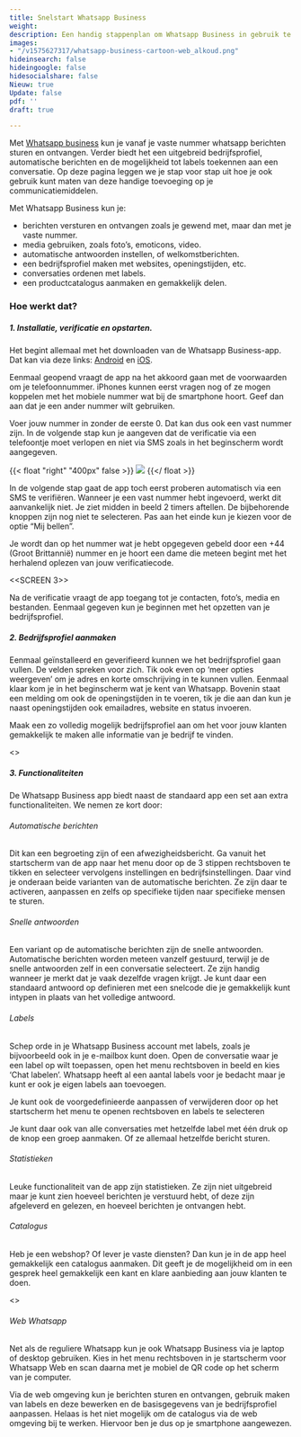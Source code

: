 ```yaml
---
title: Snelstart Whatsapp Business
weight: 
description: Een handig stappenplan om Whatsapp Business in gebruik te nemen.
images:
- "/v1575627317/whatsapp-business-cartoon-web_alkoud.png"
hideinsearch: false
hideingoogle: false
hidesocialshare: false
Nieuw: true
Update: false
pdf: ''
draft: true

---
```

Met [Whatsapp business](https://www.whatsapp.com/business/) kun je vanaf je vaste nummer whatsapp berichten sturen en ontvangen. Verder biedt het een uitgebreid bedrijfsprofiel, automatische berichten en de mogelijkheid tot labels toekennen aan een conversatie. Op deze pagina leggen we je stap voor stap uit hoe je ook gebruik kunt maten van deze handige toevoeging op je communicatiemiddelen.

Met Whatsapp Business kun je:

* berichten versturen en ontvangen zoals je gewend met, maar dan met je vaste nummer.
* media gebruiken, zoals foto’s, emoticons, video.
* automatische antwoorden instellen, of welkomstberichten.
* een bedrijfsprofiel maken met websites, openingstijden, etc.
* conversaties ordenen met labels.
* een productcatalogus aanmaken en gemakkelijk delen.

### Hoe werkt dat?

##### 1. Installatie, verificatie en opstarten.

Het begint allemaal met het downloaden van de Whatsapp Business-app. Dat kan via deze links: [Android](https://play.google.com/store/apps/details?id=com.whatsapp.w4b) en [iOS](https://itunes.apple.com/app/whatsapp-business/id1386412985?mt=8).

Eenmaal geopend vraagt de app na het akkoord gaan met de voorwaarden om je telefoonnummer. iPhones kunnen eerst vragen nog of ze mogen koppelen met het mobiele nummer wat bij de smartphone hoort. Geef dan aan dat je een ander nummer wilt gebruiken.

Voer jouw nummer in zonder de eerste 0. Dat kan dus ook een vast nummer zijn. In de volgende stap kun je aangeven dat de verificatie via een telefoontje moet verlopen en niet via SMS zoals in het beginscherm wordt aangegeven.

 {{< float "right" "400px" false >}} ![](https://res.cloudinary.com/callvoip/image/upload/v1576594889/Screenshot_20191210-093832_kh0yev.png) {{</ float >}} 

In de volgende stap gaat de app toch eerst proberen automatisch via een SMS te verifiëren. Wanneer je een vast nummer hebt ingevoerd, werkt dit aanvankelijk niet. Je ziet midden in beeld 2 timers aftellen. De bijbehorende knoppen zijn nog niet te selecteren. Pas aan het einde kun je kiezen voor de optie “Mij bellen”.

Je wordt dan op het nummer wat je hebt opgegeven gebeld door een +44 (Groot Brittannië) nummer en je hoort een dame die meteen begint met het herhalend oplezen van jouw verificatiecode.

<<SCREEN 3>>

Na de verificatie vraagt de app toegang tot je contacten, foto’s, media en bestanden. Eenmaal gegeven kun je beginnen met het opzetten van je bedrijfsprofiel.

##### 2. Bedrijfsprofiel aanmaken

Eenmaal geïnstalleerd en geverifieerd kunnen we het bedrijfsprofiel gaan vullen. De velden spreken voor zich. Tik ook even op ‘meer opties weergeven’ om je adres en korte omschrijving in te kunnen vullen. Eenmaal klaar kom je in het beginscherm wat je kent van Whatsapp. Bovenin staat een melding om ook de openingstijden in te voeren, tik je die aan dan kun je naast openingstijden ook emailadres, website en status invoeren.

Maak een zo volledig mogelijk bedrijfsprofiel aan om het voor jouw klanten gemakkelijk te maken alle informatie van je bedrijf te vinden.

<<SCREEN>>

##### 3. Functionaliteiten

De Whatsapp Business app biedt naast de standaard app een set aan extra functionaliteiten. We nemen ze kort door:

###### Automatische berichten

Dit kan een begroeting zijn of een afwezigheidsbericht. Ga vanuit het startscherm van de app naar het menu door op de 3 stippen rechtsboven te tikken en selecteer vervolgens instellingen en bedrijfsinstellingen. Daar vind je onderaan beide varianten van de automatische berichten. Ze zijn daar te activeren, aanpassen en zelfs op specifieke tijden naar specifieke mensen te sturen.

<SCREENS>

###### Snelle antwoorden

Een variant op de automatische berichten zijn de snelle antwoorden. Automatische berichten worden meteen vanzelf gestuurd, terwijl je de snelle antwoorden zelf in een conversatie selecteert. Ze zijn handig wanneer je merkt dat je vaak dezelfde vragen krijgt. Je kunt daar een standaard antwoord op definieren met een snelcode die je gemakkelijk kunt intypen in plaats van het volledige antwoord.

<SCREENS>

###### Labels

Schep orde in je Whatsapp Business account met labels, zoals je bijvoorbeeld ook in je e-mailbox kunt doen. Open de conversatie waar je een label op wilt toepassen, open het menu rechtsboven in beeld en kies ‘Chat labelen’. Whatsapp heeft al een aantal labels voor je bedacht maar je kunt er ook je eigen labels aan toevoegen.

<SCREENS>

Je kunt ook de voorgedefinieerde aanpassen of verwijderen door op het startscherm het menu te openen rechtsboven en labels te selecteren

<SCREENS>

Je kunt daar ook van alle conversaties met hetzelfde label met één druk op de knop een groep aanmaken. Of ze allemaal hetzelfde bericht sturen.

###### Statistieken

<screen>

Leuke functionaliteit van de app zijn statistieken. Ze zijn niet uitgebreid maar je kunt zien hoeveel berichten je verstuurd hebt, of deze zijn afgeleverd en gelezen, en hoeveel berichten je ontvangen hebt.

###### Catalogus

Heb je een webshop? Of lever je vaste diensten? Dan kun je in de app heel gemakkelijk een catalogus aanmaken. Dit geeft je de mogelijkheid om in een gesprek heel gemakkelijk een kant en klare aanbieding aan jouw klanten te doen.

<<screen>>

###### Web Whatsapp

Net als de reguliere Whatsapp kun je ook Whatsapp Business via je laptop of desktop gebruiken. Kies in het menu rechtsboven in je startscherm voor Whatsapp Web en scan daarna met je mobiel de QR code op het scherm van je computer.

Via de web omgeving kun je berichten sturen en ontvangen, gebruik maken van labels en deze bewerken en de basisgegevens van je bedrijfsprofiel aanpassen. Helaas is het niet mogelijk om de catalogus via de web omgeving bij te werken. Hiervoor ben je dus op je smartphone aangewezen.
